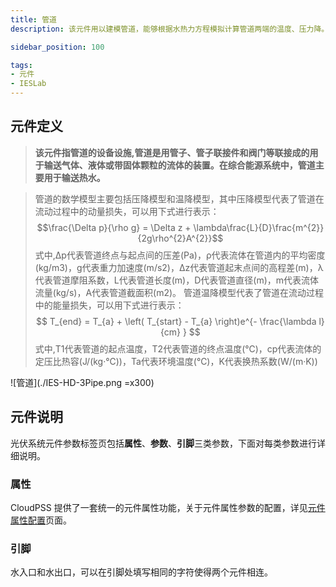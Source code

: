```yaml
---
title: 管道
description: 该元件用以建模管道，能够根据水热力方程模拟计算管道两端的温度、压力降。

sidebar_position: 100

tags: 
- 元件
- IESLab
---
```


## 元件定义

> **该元件指管道的设备设施,管道是用管子、管子联接件和阀门等联接成的用于输送气体、液体或带固体颗粒的流体的装置。在综合能源系统中，管道主要用于输送热水。**


> 管道的数学模型主要包括压降模型和温降模型，其中压降模型代表了管道在流动过程中的动量损失，可以用下式进行表示：
> $$\frac{\Delta p}{\rho g} = \Delta z + \lambda\frac{L}{D}\frac{m^{2}}{2g\rho^{2}A^{2}}$$
>式中,∆p代表管道终点与起点间的压差(Pa)，ρ代表流体在管道内的平均密度(kg/m3)，g代表重力加速度(m/s2)，∆z代表管道起末点间的高程差(m)，λ代表管道摩阻系数，L代表管道长度(m)，D代表管道直径(m)，m代表流体流量(kg/s)，A代表管道截面积(m2)。 
管道温降模型代表了管道在流动过程中的能量损失，可以用下式进行表示：
> $$ T_{end} = T_{a} + \left( T_{start} - T_{a} \right)e^{- \frac{\lambda l}{cm} } $$
> 式中,T1代表管道的起点温度，T2代表管道的终点温度(℃)，cp代表流体的定压比热容(J/(kg·℃))，Ta代表环境温度(℃)，K代表换热系数(W/(m·K))

![管道](./IES-HD-3Pipe.png =x300)

## 元件说明

光伏系统元件参数标签页包括**属性**、**参数**、**引脚**三类参数，下面对每类参数进行详细说明。

### 属性

CloudPSS 提供了一套统一的元件属性功能，关于元件属性参数的配置，详见[元件属性配置](/docs/docs/software/xstudio/simstudio/basic/moduleEncapsulation/index.md)页面。



### 引脚
水入口和水出口，可以在引脚处填写相同的字符使得两个元件相连。
